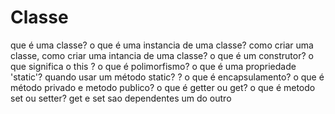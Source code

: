 # Classe

que é uma classe? o que é uma instancia de uma classe? como criar uma classe, como criar uma intancia de uma classe? o que é um construtor? o que significa o this ? o que é polimorfismo? o que é uma propriedade 'static'? quando usar um método static? ? o que é encapsulamento? o que é método privado e metodo publico? o que é getter ou get? o que é metodo set ou setter? get e set sao dependentes um do outro
